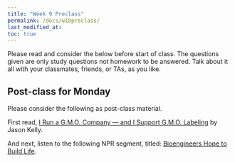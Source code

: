 ```yaml
---
title: "Week 9 Preclass"
permalink: /docs/w10preclass/
last_modified_at:
toc: true
---
```



Please read and consider the below before start of class. The questions given are only study questions not homework to be answered. Talk about it all with your classmates, friends, or TAs, as you like.

## Post-class for Monday

Please consider the following as post-class material. 

First read, [I Run a G.M.O. Company — and I Support G.M.O. Labeling](https://www.nytimes.com/2016/05/16/opinion/i-run-a-gmo-company-and-i-support-gmo-labeling.html) by Jason Kelly. 

And next, listen to the following NPR segment, titled: [Bioengineers Hope to Build Life](https://www.npr.org/templates/story/story.php?storyId=90025159).
